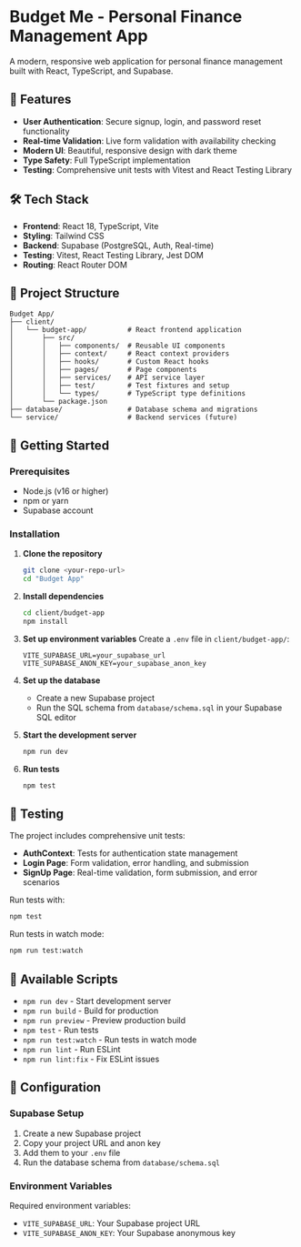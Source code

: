 # Budget Me - Personal Finance Management App

A modern, responsive web application for personal finance management built with React, TypeScript, and Supabase.

## 🚀 Features

- **User Authentication**: Secure signup, login, and password reset functionality
- **Real-time Validation**: Live form validation with availability checking
- **Modern UI**: Beautiful, responsive design with dark theme
- **Type Safety**: Full TypeScript implementation
- **Testing**: Comprehensive unit tests with Vitest and React Testing Library

## 🛠️ Tech Stack

- **Frontend**: React 18, TypeScript, Vite
- **Styling**: Tailwind CSS
- **Backend**: Supabase (PostgreSQL, Auth, Real-time)
- **Testing**: Vitest, React Testing Library, Jest DOM
- **Routing**: React Router DOM

## 📁 Project Structure

```
Budget App/
├── client/
│   └── budget-app/          # React frontend application
│       ├── src/
│       │   ├── components/  # Reusable UI components
│       │   ├── context/     # React context providers
│       │   ├── hooks/       # Custom React hooks
│       │   ├── pages/       # Page components
│       │   ├── services/    # API service layer
│       │   ├── test/        # Test fixtures and setup
│       │   └── types/       # TypeScript type definitions
│       └── package.json
├── database/                # Database schema and migrations
└── service/                 # Backend services (future)
```

## 🚀 Getting Started

### Prerequisites

- Node.js (v16 or higher)
- npm or yarn
- Supabase account

### Installation

1. **Clone the repository**
   ```bash
   git clone <your-repo-url>
   cd "Budget App"
   ```

2. **Install dependencies**
   ```bash
   cd client/budget-app
   npm install
   ```

3. **Set up environment variables**
   Create a `.env` file in `client/budget-app/`:
   ```env
   VITE_SUPABASE_URL=your_supabase_url
   VITE_SUPABASE_ANON_KEY=your_supabase_anon_key
   ```

4. **Set up the database**
   - Create a new Supabase project
   - Run the SQL schema from `database/schema.sql` in your Supabase SQL editor

5. **Start the development server**
   ```bash
   npm run dev
   ```

6. **Run tests**
   ```bash
   npm test
   ```

## 🧪 Testing

The project includes comprehensive unit tests:

- **AuthContext**: Tests for authentication state management
- **Login Page**: Form validation, error handling, and submission
- **SignUp Page**: Real-time validation, form submission, and error scenarios

Run tests with:
```bash
npm test
```

Run tests in watch mode:
```bash
npm run test:watch
```

## 📝 Available Scripts

- `npm run dev` - Start development server
- `npm run build` - Build for production
- `npm run preview` - Preview production build
- `npm test` - Run tests
- `npm run test:watch` - Run tests in watch mode
- `npm run lint` - Run ESLint
- `npm run lint:fix` - Fix ESLint issues

## 🔧 Configuration

### Supabase Setup

1. Create a new Supabase project
2. Copy your project URL and anon key
3. Add them to your `.env` file
4. Run the database schema from `database/schema.sql`

### Environment Variables

Required environment variables:
- `VITE_SUPABASE_URL`: Your Supabase project URL
- `VITE_SUPABASE_ANON_KEY`: Your Supabase anonymous key
